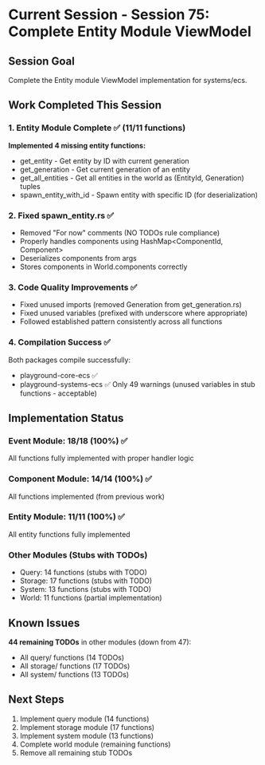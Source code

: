 # Current Session - Session 75: Complete Entity Module ViewModel

## Session Goal
Complete the Entity module ViewModel implementation for systems/ecs.

## Work Completed This Session

### 1. Entity Module Complete ✅ (11/11 functions)
**Implemented 4 missing entity functions:**
- get_entity - Get entity by ID with current generation
- get_generation - Get current generation of an entity
- get_all_entities - Get all entities in the world as (EntityId, Generation) tuples
- spawn_entity_with_id - Spawn entity with specific ID (for deserialization)

### 2. Fixed spawn_entity.rs ✅
- Removed "For now" comments (NO TODOs rule compliance)
- Properly handles components using HashMap<ComponentId, Component>
- Deserializes components from args
- Stores components in World.components correctly

### 3. Code Quality Improvements ✅
- Fixed unused imports (removed Generation from get_generation.rs)
- Fixed unused variables (prefixed with underscore where appropriate)
- Followed established pattern consistently across all functions

### 4. Compilation Success ✅
Both packages compile successfully:
- playground-core-ecs ✅
- playground-systems-ecs ✅
Only 49 warnings (unused variables in stub functions - acceptable)

## Implementation Status

### Event Module: 18/18 (100%) ✅
All functions fully implemented with proper handler logic

### Component Module: 14/14 (100%) ✅
All functions implemented (from previous work)

### Entity Module: 11/11 (100%) ✅
All entity functions fully implemented

### Other Modules (Stubs with TODOs)
- Query: 14 functions (stubs with TODO)
- Storage: 17 functions (stubs with TODO)
- System: 13 functions (stubs with TODO)
- World: 11 functions (partial implementation)

## Known Issues

**44 remaining TODOs** in other modules (down from 47):
- All query/ functions (14 TODOs)
- All storage/ functions (17 TODOs)
- All system/ functions (13 TODOs)

## Next Steps
1. Implement query module (14 functions)
2. Implement storage module (17 functions)
3. Implement system module (13 functions)
4. Complete world module (remaining functions)
5. Remove all remaining stub TODOs

